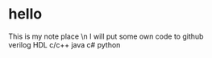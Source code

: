 # hello
This is my note place \n
I will put some own code to github \
verilog HDL
c/c++
java
c#
python
